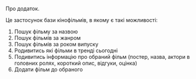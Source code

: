 Про додаток.

Це застосунок бази кінофільмів, в якому є такі можливості:

1. Пошук фільму за назвою
2. Пошук фільмів за жанром
3. Пошук фільмів за роком випуску
4. Родивитись які фільми в тренді сьогодні
5. Подивитись інформацію про обраний фільм (постер, назва, актори в головних
   ролях, короткий опис, відгуки, оцінка)
6. Додати фільм до обраного
